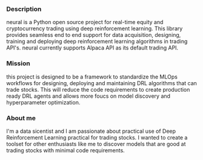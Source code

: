 ### Description
neural is a Python open source project for real-time equity and cryptocurrency trading using deep reinforcement learning. This library provides seamless end to end support for data acquisition, designing, training and deploying deep reinforcement learning algorithms in trading API's. neural currently supports Alpaca API as its default trading API.

### Mission
this project is designed to be a framework to standardize the MLOps workflows for designing, deploying and maintaining DRL algorithms that can trade stocks. This will reduce the code requirements to create production ready DRL agents and allows more foucs on model discovery and hyperparameter optimization.

### About me
I'm a data sicentist and I am passionate about practical use of Deep Reinforcement Learning practical for trading stocks. I wanted to create a toolset for other enthusiasts like me to discover models that are good at trading stocks with minimal code requirements.
